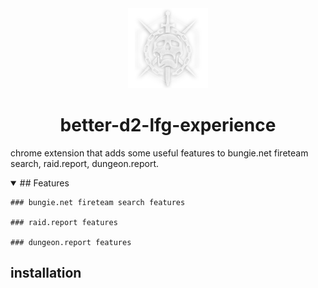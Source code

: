 <div align="center">
    <a href="https://github.com/Tecanite/better-d2-lfg-experience/">
    <img src="./.github/assets/480.png" width="128" height="128">
    </a>
    <h1>better-d2-lfg-experience</h1>
</div>

chrome extension that adds some useful features to bungie.net fireteam search, raid.report, dungeon.report.

<details open>
    <summary>## Features</summary>
  
    ### bungie.net fireteam search features

    ### raid.report features

    ### dungeon.report features
</details>

## installation
